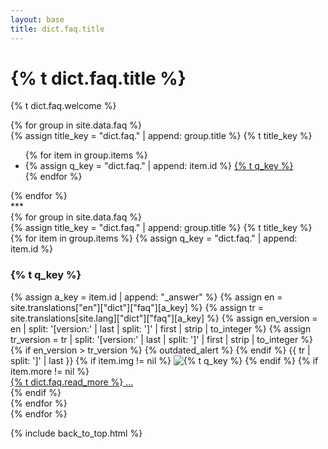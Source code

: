 ```yaml
---
layout: base
title: dict.faq.title
---
```


<div class="faq">
  <div class="header">
    <h1>{% t dict.faq.title %}</h1>
    <p>{% t dict.faq.welcome %}</p>
  </div>

  <div class="toc">
    {% for group in site.data.faq %}
    <div class="group">
      <div class="row fs-4">
        <div class="col">
          {% assign title_key = "dict.faq." | append: group.title %}
          {% t title_key %}
        </div>
      </div>
      <ul class="">
        {% for item in group.items %}
        <li class="ms-3">
          {% assign q_key = "dict.faq." | append: item.id %}
          <a href="#{{item.id}}">{% t q_key %}</a>
        </li>
        {% endfor %}
      </ul>
    </div>
    {% endfor %}
  </div>
  <div class="separator text-center">***</div>

  <div class="qa">
    {% for group in site.data.faq %}
    <div class="group">
      <div class="row text-center fs-4">
        <div class="col">
          {% assign title_key = "dict.faq." | append: group.title %}
          {% t title_key %}
        </div>
      </div>
      {% for item in group.items %}
      {% assign q_key = "dict.faq." | append: item.id %}
      <h3 id="{{ item.id }}">
        {% t q_key %}
      </h3>
      <div class="answer">
        {% assign a_key = item.id | append: "_answer" %}
        {% assign en = site.translations["en"]["dict"]["faq"][a_key] %}
        {% assign tr = site.translations[site.lang]["dict"]["faq"][a_key] %}
        {% assign en_version = en | split: '[version:' | last | split: ']' | first | strip | to_integer %}
        {% assign tr_version = tr | split: '[version:' | last | split: ']' | first | strip | to_integer %}
        {% if en_version > tr_version %}
          {% outdated_alert %}
        {% endif %}
        {{ tr | split: ']' | last }}
        {% if item.img != nil %}
          <img src="{{ site.url }}/assets/images/{{ item.img }}" alt="{% t q_key %}" />
        {% endif %}
        {% if item.more != nil %}
          <div class=read_more>
            <a href="{{ item.more }}">{% t dict.faq.read_more %} ...</a>
          </div>
        {% endif %}
      </div>
      {% endfor %}
    </div>
    {% endfor %}
  </div>

{% include back_to_top.html %}

